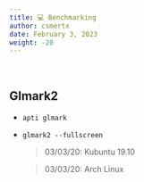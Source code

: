 ```yaml
---
title: 💻 Benchmarking
author: csmertx
date: February 3, 2023
weight: -20
---
```


<br />

## Glmark2

- ```apti glmark```

- ```glmark2 --fullscreen```
    
    > 03/03/20: Kubuntu 19.10
    
    > 03/03/20: Arch Linux

